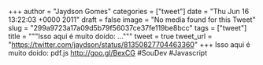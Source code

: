 
+++
author = "Jaydson Gomes"
categories = ["tweet"]
date = "Thu Jun 16 13:22:03 +0000 2011"
draft = false
image = "No media found for this Tweet"
slug = "299a9723a17a09d5b79f56037ce37fe119be8bcc"
tags = ["tweet"]
title = """Isso aqui é muito doido: ..."""
tweet = true
tweet_url = "https://twitter.com/jaydson/status/81350827704463360"
+++
Isso aqui é muito doido: pdf.js http://goo.gl/BexCG #SouDev #Javascript
